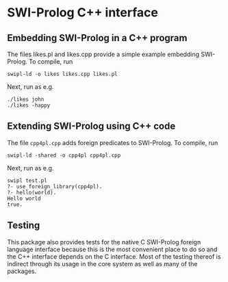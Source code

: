 # SWI-Prolog C++ interface

## Embedding SWI-Prolog in a C++ program

The files likes.pl and likes.cpp  provide   a  simple  example embedding
SWI-Prolog. To compile, run

    swipl-ld -o likes likes.cpp likes.pl

Next, run as e.g.

    ./likes john
    ./likes -happy

## Extending SWI-Prolog using C++ code

The file `cpp4pl.cpp` adds foreign predicates to SWI-Prolog.
To compile, run

    swipl-ld -shared -o cpp4pl cpp4pl.cpp

Next, run as e.g.

    swipl test.pl
    ?- use_foreign_library(cpp4pl).
    ?- hello(world).
    Hello world
    true.

## Testing

This package also provides tests  for   the  native C SWI-Prolog foreign
language interface because this is the most   convenient  place to do so
and the C++ interface depends on the   C  interface. Most of the testing
thereof is indirect through its usage in the core system as well as many
of the packages.
